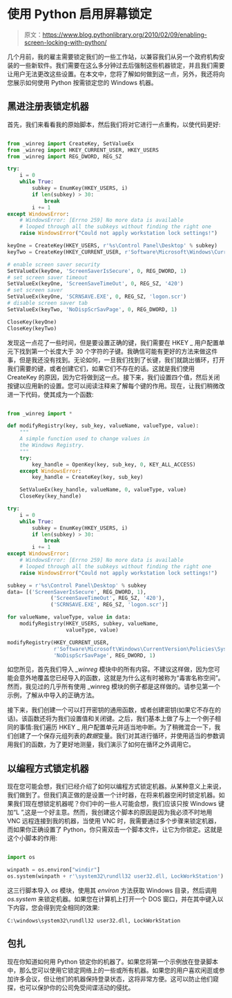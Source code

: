# 使用 Python 启用屏幕锁定

> 原文：<https://www.blog.pythonlibrary.org/2010/02/09/enabling-screen-locking-with-python/>

几个月前，我的雇主需要锁定我们的一些工作站，以兼容我们从另一个政府机构安装的一些新软件。我们需要在这么多分钟过去后强制这些机器锁定，并且我们需要让用户无法更改这些设置。在本文中，您将了解如何做到这一点，另外，我还将向您展示如何使用 Python 按需锁定您的 Windows 机器。

## 黑进注册表锁定机器

首先，我们来看看我的原始脚本，然后我们将对它进行一点重构，以使代码更好:

```py

from _winreg import CreateKey, SetValueEx
from _winreg import HKEY_CURRENT_USER, HKEY_USERS
from _winreg import REG_DWORD, REG_SZ

try:
    i = 0
    while True:
        subkey = EnumKey(HKEY_USERS, i)
        if len(subkey) > 30:
            break
        i += 1
except WindowsError:
    # WindowsError: [Errno 259] No more data is available
    # looped through all the subkeys without finding the right one
    raise WindowsError("Could not apply workstation lock settings!")

keyOne = CreateKey(HKEY_USERS, r'%s\Control Panel\Desktop' % subkey)
keyTwo = CreateKey(HKEY_CURRENT_USER, r'Software\Microsoft\Windows\CurrentVersion\Policies\System')

# enable screen saver security
SetValueEx(keyOne, 'ScreenSaverIsSecure', 0, REG_DWORD, 1)
# set screen saver timeout
SetValueEx(keyOne, 'ScreenSaveTimeOut', 0, REG_SZ, '420')
# set screen saver
SetValueEx(keyOne, 'SCRNSAVE.EXE', 0, REG_SZ, 'logon.scr')
# disable screen saver tab
SetValueEx(keyTwo, 'NoDispScrSavPage', 0, REG_DWORD, 1)

CloseKey(keyOne)
CloseKey(keyTwo)

```

发现这一点花了一些时间，但是要设置正确的键，我们需要在 HKEY _ 用户配置单元下找到第一个长度大于 30 个字符的子键。我确信可能有更好的方法来做这件事，但是我还没有找到。无论如何，一旦我们找到了长键，我们就跳出循环，打开我们需要的键，或者创建它们，如果它们不存在的话。这就是我们使用 CreateKey 的原因，因为它将做到这一点。接下来，我们设置四个值，然后关闭按键以应用新的设置。您可以阅读注释来了解每个键的作用。现在，让我们稍微改进一下代码，使其成为一个函数:

```py

from _winreg import *

def modifyRegistry(key, sub_key, valueName, valueType, value):
    """
    A simple function used to change values in
    the Windows Registry.
    """
    try:
        key_handle = OpenKey(key, sub_key, 0, KEY_ALL_ACCESS)
    except WindowsError:
        key_handle = CreateKey(key, sub_key)

    SetValueEx(key_handle, valueName, 0, valueType, value)
    CloseKey(key_handle)

try:
    i = 0
    while True:
        subkey = EnumKey(HKEY_USERS, i)
        if len(subkey) > 30:
            break
        i += 1
except WindowsError:
    # WindowsError: [Errno 259] No more data is available
    # looped through all the subkeys without finding the right one
    raise WindowsError("Could not apply workstation lock settings!")

subkey = r'%s\Control Panel\Desktop' % subkey
data= [('ScreenSaverIsSecure', REG_DWORD, 1),
              ('ScreenSaveTimeOut', REG_SZ, '420'),
              ('SCRNSAVE.EXE', REG_SZ, 'logon.scr')]

for valueName, valueType, value in data:
    modifyRegistry(HKEY_USERS, subkey, valueName, 
                   valueType, value)

modifyRegistry(HKEY_CURRENT_USER,
               r'Software\Microsoft\Windows\CurrentVersion\Policies\System',
               'NoDispScrSavPage', REG_DWORD, 1)

```

如您所见，首先我们导入 *_winreg* 模块中的所有内容。不建议这样做，因为您可能会意外地覆盖您已经导入的函数，这就是为什么这有时被称为“毒害名称空间”。然而，我见过的几乎所有使用 _winreg 模块的例子都是这样做的。请参见第一个示例，了解从中导入的正确方法。

接下来，我们创建一个可以打开密钥的通用函数，或者创建密钥(如果它不存在的话)。该函数还将为我们设置值和关闭键。之后，我们基本上做了与上一个例子相同的事情:我们遍历 HKEY _ 用户配置单元并适当地中断。为了稍微混合一下，我们创建了一个保存元组列表的*数据*变量。我们对其进行循环，并使用适当的参数调用我们的函数，为了更好地测量，我们演示了如何在循环之外调用它。

## 以编程方式锁定机器

现在您可能会想，我们已经介绍了如何以编程方式锁定机器。从某种意义上来说，我们做到了。但我们真正做的是设置一个计时器，在将来机器空闲时锁定机器。如果我们现在想锁定机器呢？你们中的一些人可能会想，我们应该只按 Windows 键加“L ”,这是一个好主意。然而，我创建这个脚本的原因是因为我必须不时地用 VNC 远程连接到我的机器，当使用 VNC 时，我需要通过多个步骤来锁定机器，而如果你正确设置了 Python，你只需双击一个脚本文件，让它为你锁定。这就是这个小脚本的作用:

```py

import os

winpath = os.environ["windir"]
os.system(winpath + r'\system32\rundll32 user32.dll, LockWorkStation')

```

这三行脚本导入 *os* 模块，使用其 *environ* 方法获取 Windows 目录，然后调用 *os.system* 来锁定机器。如果您在计算机上打开一个 DOS 窗口，并在其中键入以下内容，您会得到完全相同的效果:

 `C:\windows\system32\rundll32 user32.dll, LockWorkStation` 

## 包扎

现在你知道如何用 Python 锁定你的机器了。如果您将第一个示例放在登录脚本中，那么您可以使用它锁定网络上的一些或所有机器。如果您的用户喜欢闲逛或参加许多会议，但让他们的机器保持登录状态，这将非常方便。这可以防止他们窥探，也可以保护你的公司免受间谍活动的侵扰。